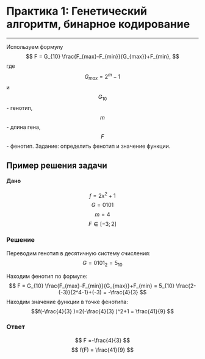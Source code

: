 # Практика 1: Генетический алгоритм, бинарное кодирование 
___
Используем формулу
$$
F = G_{10} \frac{F_{max}-F_{min}}{G_{max}}+F_{min}, 
$$
где $$G_{max}  = 2^m-1$$ и $$G_{10}$$ - генотип, $$m$$ - длина гена, $$F$$ - фенотип. Задание: определить фенотип и значение функции. 

## Пример решения задачи

#### Дано 
$$
f = 2x^2+1$$
$$
G = {0101}$$
$$
m = 4$$
$$
F \in [-3; 2]$$


### Решение
Переводим генотип в десятичную систему счисления: $$G = 0101_{2} = 5_{10}$$

Находим фенотип по формуле: 
$$
F = G_{10} \frac{F_{max}-F_{min}}{G_{max}}+F_{min} = 5_{10} \frac{2-(-3)}{2^4-1}+(-3) = -\frac{4}{3}  
$$
Находим значение функции в точке фенотипа:
$$f(-\frac{4}{3} )=2(-\frac{4}{3} )^2+1 = \frac{41}{9} $$
### Ответ 
$$
F =-\frac{4}{3}
$$
$$
f(F) = \frac{41}{9} 
$$
